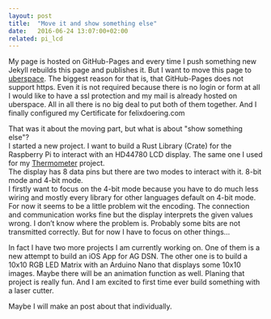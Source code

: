 ```yaml
---
layout: post
title:  "Move it and show something else"
date:   2016-06-24 13:07:00+02:00
related: pi_lcd
---
```


My page is hosted on GitHub-Pages and every time I push something new Jekyll rebuilds this page and publishes it. But I want to move this page to [uberspace](https://uberspace.de). The biggest reason for that is, that GitHub-Pages does not support https. Even it is not required because there is no login or form at all I would like to have a ssl protection and my mail is already hosted on uberspace. All in all there is no big deal to put both of them together. And I finally configured my Certificate for felixdoering.com

That was it about the moving part, but what is about "show something else"?  
I started a new project. I want to build a Rust Library (Crate) for the Raspberry Pi to interact with an HD44780 LCD display. The same one I used for my [Thermometer](/projects/Thermometer.html) project.  
The display has 8 data pins but there are two modes to interact with it. 8-bit mode and 4-bit mode.  
I firstly want to focus on the 4-bit mode because you have to do much less wiring and mostly every library for other languages default on 4-bit mode. For now it seems to be a little problem wit the encoding. The connection and communication works fine but the display interprets the given values wrong. I don’t know where the problem is. Probably some bits are not transmitted correctly. But for now I have to focus on other things…

In fact I have two more projects I am currently working on. One of them is a new attempt to build an iOS App for AG DSN. The other one is to build a 10x10 RGB LED Matrix with an Arduino Nano that displays some 10x10 images. Maybe there will be an animation function as well. Planing that project is really fun. And I am excited to first time ever build something with a laser cutter.

Maybe I will make an post about that individually.

